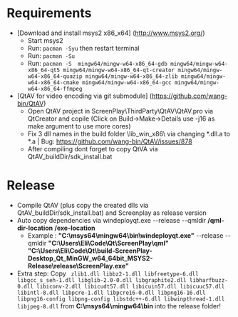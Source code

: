 # Requirements
 - [Download and install msys2 x86_x64] (http://www.msys2.org/)
    - Start msys2
    - Run: ``` pacman -Syu ``` then restart terminal
    - Run: ``` pacman -Su ```
    - Run: ``` pacman -S  mingw64/mingw-w64-x86_64-gdb mingw64/mingw-w64-x86_64-qt5 mingw64/mingw-w64-x86_64-qt-creator mingw64/mingw-w64-x86_64-quazip mingw64/mingw-w64-x86_64-zlib mingw64/mingw-w64-x86_64-cmake mingw64/mingw-w64-x86_64-gcc mingw64/mingw-w64-x86_64-ffmpeg ```
 - [QtAV for video encoding via git submodule] (https://github.com/wang-bin/QtAV) 
    - Open QtAV project in ScreenPlay\ThirdParty\QtAV\QtAV.pro via QtCreator and copile (Click on Build->Make->Details use -j16 as make argument to use more cores)
    - Fix 3 dll names in the build folder \lib_win_x86\ via changing *.dll.a to *.a | Bug: https://github.com/wang-bin/QtAV/issues/878
    - After compiling dont forget to copy QtVA via QtAV_buildDir/sdk_install.bat

# Release
 - Compile QtAV (plus copy the created dlls via QtAV_buildDir/sdk_install.bat) and Screenplay as release version
 - Auto copy dependencies via  windeployqt.exe --release --qmldir **/qml-dir-location** **/exe-location**
    - Example : **"C:\msys64\mingw64\bin\windeployqt.exe"**  --release --qmldir **"C:\Users\Eli\Code\Qt\ScreenPlay\qml"** **"C:\Users\Eli\Code\Qt\build-ScreenPlay-Desktop_Qt_MinGW_w64_64bit_MSYS2-Release\release\ScreenPlay.exe"**
 - Extra step: Copy ``` zlib1.dll libbz2-1.dll libfreetype-6.dll libgcc_s_seh-1.dll libglib-2.0-0.dll libgraphite2.dll libharfbuzz-0.dll libiconv-2.dll libicudt57.dll libicuin57.dll libicuuc57.dll libintl-8.dll libpcre-1.dll libpcre16-0.dll libpng16-16.dll libpng16-config libpng-config libstdc++-6.dll libwinpthread-1.dll libjpeg-8.dll``` from **C:\msys64\mingw64\bin** into the release folder!
